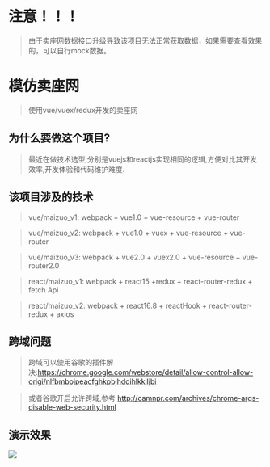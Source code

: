 # 注意！！！

> 由于卖座网数据接口升级导致该项目无法正常获取数据，如果需要查看效果的，可以自行mock数据。

# 模仿卖座网

> 使用vue/vuex/redux开发的卖座网

## 为什么要做这个项目?

> 最近在做技术选型,分别是vuejs和reactjs实现相同的逻辑,方便对比其开发效率,开发体验和代码维护难度.

## 该项目涉及的技术

> vue/maizuo_v1: webpack + vue1.0 + vue-resource + vue-router

> vue/maizuo_v2: webpack + vue1.0 + vuex + vue-resource + vue-router

> vue/maizuo_v3: webpack + vue2.0 + vuex2.0 + vue-resource + vue-router2.0

> react/maizuo_v1: webpack + react15 +redux + react-router-redux + fetch Api

> react/maizuo_v2: webpack + react16.8 + reactHook + react-router-redux + axios



## 跨域问题

> 跨域可以使用谷歌的插件解决:https://chrome.google.com/webstore/detail/allow-control-allow-origi/nlfbmbojpeacfghkpbjhddihlkkiljbi

> 或者谷歌开启允许跨域,参考 http://camnpr.com/archives/chrome-args-disable-web-security.html

## 演示效果
![](vue卖座网.gif)
